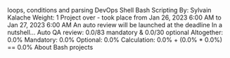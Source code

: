 loops, conditions and parsing
DevOps
Shell
Bash
Scripting
 By: Sylvain Kalache
 Weight: 1
 Project over - took place from Jan 26, 2023 6:00 AM to Jan 27, 2023 6:00 AM
 An auto review will be launched at the deadline
In a nutshell…
Auto QA review: 0.0/83 mandatory & 0.0/30 optional
Altogether:  0.0%
Mandatory: 0.0%
Optional: 0.0%
Calculation:  0.0% + (0.0% * 0.0%)  == 0.0%
About Bash projects
